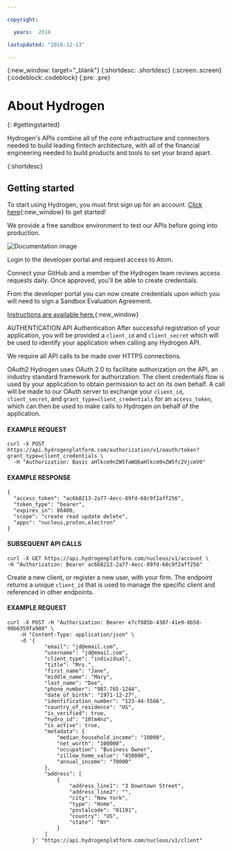 ```yaml
---

copyright:

  years:  2018

lastupdated: "2018-12-13"

---
```



{:new_window: target="_blank"}
{:shortdesc: .shortdesc}
{:screen:.screen}
{:codeblock:.codeblock}
{:pre: .pre}

# About Hydrogen
{: #gettingstarted}

Hydrogen's APIs combine all of the core infrastructure and connectors needed to build leading fintech architecture, with all of the financial engineering needed to build products and tools to set your brand apart.

{:shortdesc}

## Getting started

To start using Hydrogen, you must first sign up for an account. [Click here](https://www.hydrogenplatform.com/sign-up){:new_window} to get started!

We provide a free sandbox environment to test our APIs before going into production.

![Documentation image](https://mp.s81c.com/pwb-production/markdownBuilder_image_/step1-final_6e57b80a-2c93-49c5-9cdd-1dba4a628150.png)

Login to the developer portal and request access to Atom.

Connect your GitHub and a member of the Hydrogen team reviews access requests daily. Once approved, you'll be able to create credentials.

From the developer portal you can now create credentials upon which you will need to sign a Sandbox Evaluation Agreement.

[Instructions are available here.](https://www.hydrogenplatform.com/docs/nucleus/v1/#OAuth2-Authorization){:new_window}

AUTHENTICATION
API Authentication
After successful registration of your application, you will be provided a `client_id` and `client_secret` which will be used to identify your application when calling any Hydrogen API.

We require all API calls to be made over HTTPS connections.

OAuth2
Hydrogen uses OAuth 2.0 to facilitate authorization on the API, an industry standard framework for authorization. The client credentials flow is used by your application to obtain permission to act on its own behalf. A call will be made to our OAuth server to exchange your `client_id`, `client_secret`, and `grant_type=client_credentials` for an `access_token`, which can then be used to make calls to Hydrogen on behalf of the application.

#### EXAMPLE REQUEST
```
curl -X POST https://api.hydrogenplatform.com/authorization/v1/oauth/token?grant_type=client_credentials \
  -H "Authorization: Basic aHlkcm9nZW5faWQ6aHlkcm9nZW5fc2VjcmV0"
```
#### EXAMPLE RESPONSE
```
{
  "access_token": "ac6b8213-2a77-4ecc-89fd-68c9f2aff256",
  "token_type": "bearer",
  "expires_in": 86400,
  "scope": "create read update delete",
  "apps": "nucleus,proton,electron"
}
```

#### SUBSEQUENT API CALLS
```
curl -X GET https://api.hydrogenplatform.com/nucleus/v1/account \
-H "Authorization: Bearer ac6b8213-2a77-4ecc-89fd-68c9f2aff256"
```

Create a new client, or register a new user, with your firm. The endpoint returns a unique `client_id` that is used to manage the specific client and referenced in other endpoints.

#### EXAMPLE REQUEST

```
curl -X POST -H "Authorization: Bearer e7cf805b-4307-41e9-8b58-90b6359fa900" \
    -H "Content-Type: application/json" \
    -d '{
            "email": "jd@email.com",
            "username": "jd@email.com",
            "client_type": "individual",
            "title": "Mrs.",
            "first_name": "Jane",
            "middle_name": "Mary",
            "last_name": "Doe",
            "phone_number": "987-765-1244",
            "date_of_birth": "1971-12-27",
            "identification_number": "123-44-5566",
            "country_of_residence": "US",
            "is_verified": true,
            "hydro_id": "10lm4nz",
            "is_active": true,
            "metadata": {
                "median_household_income": "10000",
                "net_worth": "100000",
                "occupation": "Business Owner",
                "zillow_home_value": "450000",
                "annual_income": "70000"
            },
            "address": [
                {
                    "address_line1": "3 Downtown Street",
                    "address_line2": "",
                    "city": "New York",
                    "type": "Home",
                    "postalcode": "01191",
                    "country": "US",
                    "state": "NY"
                }
            ]
        }' "https://api.hydrogenplatform.com/nucleus/v1/client"
```
